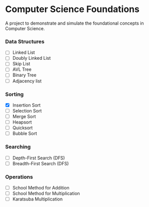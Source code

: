 
# Computer Science Foundations

A project to demonstrate and simulate the foundational concepts in Computer Science.

### Data Structures

- [ ] Linked List
- [ ] Doubly Linked List
- [ ] Skip List
- [ ] AVL Tree
- [ ] Binary Tree
- [ ] Adjacency list

### Sorting

- [x] Insertion Sort
- [ ] Selection Sort
- [ ] Merge Sort
- [ ] Heapsort
- [ ] Quicksort
- [ ] Bubble Sort

### Searching

- [ ] Depth-First Search (DFS)
- [ ] Breadth-First Search (DFS)

### Operations
- [ ] School Method for Addition
- [ ] School Method for Multiplication
- [ ] Karatsuba Multiplication
